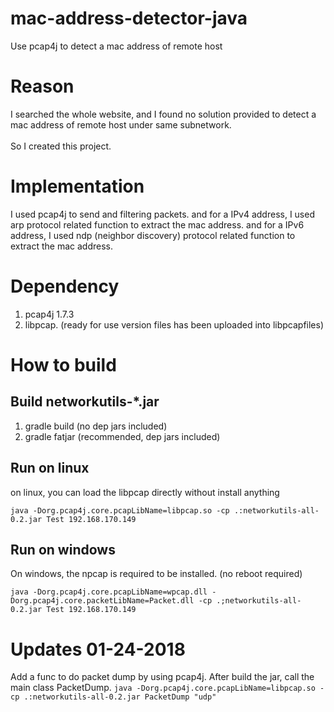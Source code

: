 # mac-address-detector-java
Use pcap4j to detect a mac address of remote host
# Reason
I searched the whole website, and I found no solution provided to detect a mac address of remote host under same subnetwork. <br>
<br>
So I created this project.
# Implementation
I used pcap4j to send and filtering packets. 
and for a IPv4 address, I used arp protocol related function to extract the mac address.
and for a IPv6 address, I used ndp (neighbor discovery) protocol related function to extract the mac address.


# Dependency
1. pcap4j 1.7.3<br>
2. libpcap. (ready for use version files has been uploaded into libpcapfiles)

# How to build
## Build networkutils-*.jar
1. gradle build  (no dep jars included)
2. gradle fatjar (recommended, dep jars included)

## Run on linux
on linux, you can load the libpcap directly without install anything

``
java -Dorg.pcap4j.core.pcapLibName=libpcap.so -cp .:networkutils-all-0.2.jar Test 192.168.170.149
``

## Run on windows
On windows, the npcap is required to be installed. (no reboot required)

``
java -Dorg.pcap4j.core.pcapLibName=wpcap.dll -Dorg.pcap4j.core.packetLibName=Packet.dll -cp .;networkutils-all-0.2.jar Test 192.168.170.149
``


# Updates 01-24-2018
Add a func to do packet dump by using pcap4j.
After build the jar, call the main class PacketDump.
``
java -Dorg.pcap4j.core.pcapLibName=libpcap.so -cp .:networkutils-all-0.2.jar PacketDump "udp"
``